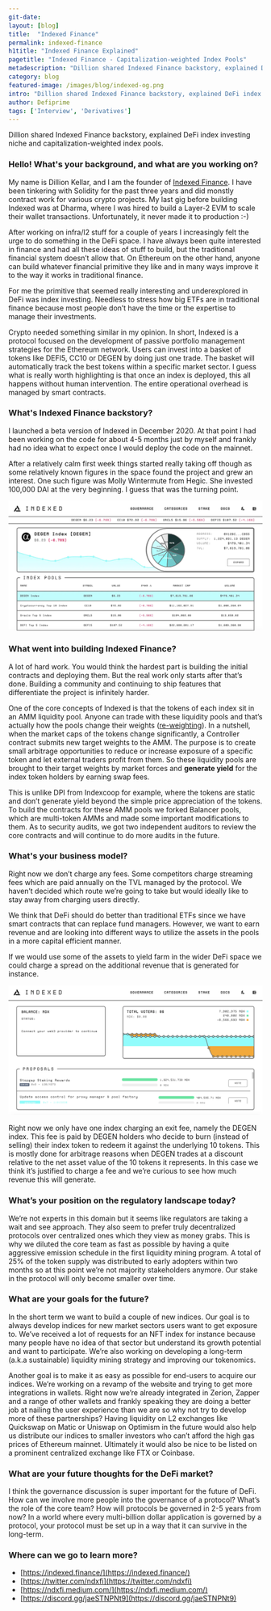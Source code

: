 ```yaml
---
git-date:
layout: [blog]
title:  "Indexed Finance"
permalink: indexed-finance
h1title: "Indexed Finance Explained"
pagetitle: "Indexed Finance - Capitalization-weighted Index Pools"
metadescription: "Dillion shared Indexed Finance backstory, explained DeFi index investing niche and capitalization-weighted index pools"
category: blog
featured-image: /images/blog/indexed-og.png
intro: "Dillion shared Indexed Finance backstory, explained DeFi index investing niche and capitalization-weighted index pools"
author: Defiprime
tags: ['Interview', 'Derivatives']
---
```

Dillion shared Indexed Finance backstory, explained DeFi index investing niche and capitalization-weighted index pools.    

### Hello! What's your background, and what are you working on?

My name is Dillion Kellar, and I am the founder of [Indexed Finance](http://indexed.finance/). I have been tinkering with Solidity for the past three years and did monstly contract work for various crypto projects. My last gig before building Indexed was at Dharma, where I was hired to build a Layer-2 EVM to scale their wallet transactions. Unfortunately, it never made it to production :-)

After working on infra/l2 stuff for a couple of years I increasingly felt the urge to do something in the DeFi space. I have always been quite interested in finance and had all these ideas of stuff to build, but the traditional financial system doesn’t allow that. On Ethereum on the other hand, anyone can build whatever financial primitive they like and in many ways improve it to the way it works in traditional finance.

For me the primitive that seemed really interesting and underexplored in DeFi was index investing. Needless to stress how big ETFs are in traditional finance because most people don’t have the time or the expertise to manage their investments.

Crypto needed something similar in my opinion. In short, Indexed is a protocol focused on the development of passive portfolio management strategies for the Ethereum network. Users can invest into a basket of tokens like DEFI5, CC10 or DEGEN by doing just one trade. The basket will automatically track the best tokens within a specific market sector. I guess what is really worth highlighting is that once an index is deployed, this all happens without human intervention. The entire operational overhead is managed by smart contracts.



### What's Indexed Finance backstory?

I launched a beta version of Indexed in December 2020. At that point I had been working on the code for about 4-5 months just by myself and frankly had no idea what to expect once I would deploy the code on the mainnet.

After a relatively calm first week things started really taking off though as some relatively known figures in the space found the project and grew an interest. One such figure was Molly Wintermute from Hegic. She invested 100,000 DAI at the very beginning. I guess that was the turning point.

![](/images/blog/indexed-finance/image1.webp)

### What went into building Indexed Finance?

A lot of hard work. You would think the hardest part is building the initial contracts and deploying them. But the real work only starts after that’s done. Building a community and continuing to ship features that differentiate the project is infinitely harder.

One of the core concepts of Indexed is that the tokens of each index sit in an AMM liquidity pool. Anyone can trade with these liquidity pools and that’s actually how the pools change their weights ([re-weighting](https://cryptotesters.com/review/comparing-defi-index-projects)). In a nutshell, when the market caps of the tokens change significantly, a Controller contract submits new target weights to the AMM. The purpose is to create small arbitrage opportunities to reduce or increase exposure of a specific token and let external traders profit from them. So these liquidity pools are brought to their target weights by market forces and **generate yield** for the index token holders by earning swap fees.

This is unlike DPI from Indexcoop for example, where the tokens are static and don’t generate yield beyond the simple price appreciation of the tokens. To build the contracts for these AMM pools we forked Balancer pools, which are multi-token AMMs and made some important modifications to them. As to security audits, we got two independent auditors to review the core contracts and will continue to do more audits in the future.



### What's your business model?
Right now we don’t charge any fees. Some competitors charge streaming fees which are paid annually on the TVL managed by the protocol. We haven’t decided which route we’re going to take but would ideally like to stay away from charging users directly.

We think that DeFi should do better than traditional ETFs since we have smart contracts that can replace fund managers. However, we want to earn revenue and are looking into different ways to utilize the assets in the pools in a more capital efficient manner.

If we would use some of the assets to yield farm in the wider DeFi space we could charge a spread on the additional revenue that is generated for instance.

![](/images/blog/indexed-finance/image2.webp)

Right now we only have one index charging an exit fee, namely the DEGEN index. This fee is paid by DEGEN holders who decide to burn (instead of selling) their index token to redeem it against the underlying 10 tokens. This is mostly done for arbitrage reasons when DEGEN trades at a discount relative to the net asset value of the 10 tokens it represents. In this case we think it’s justified to charge a fee and we’re curious to see how much revenue this will generate.


### What’s your position on the regulatory landscape today?

We’re not experts in this domain but it seems like regulators are taking a wait and see approach. They also seem to prefer truly decentralized protocols over centralized ones which they view as money grabs. This is why we diluted the core team as fast as possible by having a quite aggressive emission schedule in the first liquidity mining program. A total of 25% of the token supply was distributed to early adopters within two months so at this point we’re not majority stakeholders anymore. Our stake in the protocol will only become smaller over time.

### What are your goals for the future?

In the short term we want to build a couple of new indices. Our goal is to always develop indices for new market sectors users want to get exposure to. We’ve received a lot of requests for an NFT index for instance because many people have no idea of that sector but understand its growth potential and want to participate. We’re also working on developing a long-term (a.k.a sustainable) liquidity mining strategy and improving our tokenomics.

Another goal is to make it as easy as possible for end-users to acquire our indices. We’re working on a revamp of the website and trying to get more integrations in wallets. Right now we’re already integrated in Zerion, Zapper and a range of other wallets and frankly speaking they are doing a better job at nailing the user experience than we are so why not try to develop more of these partnerships? Having liquidity on L2 exchanges like Quickswap on Matic or Uniswap on Optimism in the future would also help us distribute our indices to smaller investors who can’t afford the high gas prices of Ethereum mainnet. Ultimately it would also be nice to be listed on a prominent centralized exchange like FTX or Coinbase.

### What are your future thoughts for the DeFi market?

I think the governance discussion is super important for the future of DeFi. How can we involve more people into the governance of a protocol? What’s the role of the core team? How will protocols be governed in 2-5 years from now? In a world where every multi-billion dollar application is governed by a protocol, your protocol must be set up in a way that it can survive in the long-term.


### Where can we go to learn more?

- [https://indexed.finance/](https://indexed.finance/)
- [https://twitter.com/ndxfi](https://twitter.com/ndxfi)
- [https://ndxfi.medium.com/](https://ndxfi.medium.com/)
- [https://discord.gg/jaeSTNPNt9](https://discord.gg/jaeSTNPNt9)
